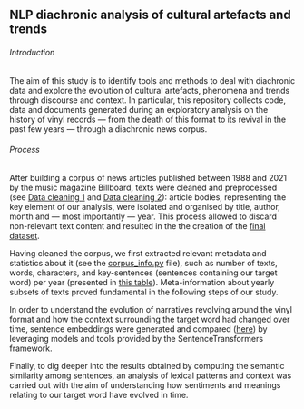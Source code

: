## NLP diachronic analysis of cultural artefacts and trends

###### Introduction

The aim of this study is to identify tools and methods to deal with diachronic data and explore the evolution of cultural artefacts, phenomena and trends through discourse and context. 
In particular, this repository collects code, data and documents generated during an exploratory analysis on the history of vinyl records — from the death of this format to its revival in the past few years — through a diachronic news corpus.

###### Process 

After building a corpus of news articles published between 1988 and 2021 by the music magazine Billboard, texts were cleaned and preprocessed (see [Data cleaning 1](https://github.com/beatrice-f/Thesis-repo/blob/main/datacleaning1.py) and [Data cleaning 2](https://github.com/beatrice-f/Thesis-repo/blob/main/datacleaning2.py)): article bodies, representing the key element of our analysis, were isolated and organised by title, author, month and — most importantly — year. This process allowed to discard non-relevant text content and resulted in the the creation of the [final dataset](https://github.com/beatrice-f/Thesis-repo/blob/main/dataset.csv).

Having cleaned the corpus, we first extracted relevant metadata and statistics about it (see the [corpus_info.py](https://github.com/beatrice-f/Thesis-repo/blob/main/corpus_info.py) file), such as number of texts, words, characters, and key-sentences (sentences containing our target word) per year (presented in [this table](https://github.com/beatrice-f/Thesis-repo/blob/main/corpus_statistics.png)). Meta-information about yearly subsets of texts proved fundamental in the following steps of our study. 

In order to understand the evolution of narratives revolving around the vinyl format and how the context surrounding the target word had changed over time, sentence embeddings were generated and compared ([here](https://github.com/beatrice-f/Thesis-repo/blob/main/cos_similarity.py)) by leveraging models and tools provided by the SentenceTransformers framework. 

Finally, to dig deeper into the results obtained by computing the semantic similarity among sentences, an analysis of lexical patterns and context was carried out with the aim of understanding how sentiments and meanings relating to our target word have evolved in time. 
